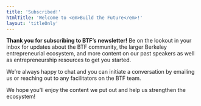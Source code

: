 ```yaml
---
title: 'Subscribed!'
htmlTitle: 'Welcome to <em>Build the Future</em>!'
layout: 'titleOnly'
---
```


**Thank you for subscribing to BTF’s newsletter!** Be on the lookout in your inbox for updates about the BTF community, the larger Berkeley entrepreneurial ecosystem, and more content on our past speakers as well as entrepreneurship resources to get you started.

We’re always happy to chat and you can initiate a conversation by emailing us or reaching out to any facilitators on the BTF team. 

We hope you’ll enjoy the content we put out and help us strengthen the ecosystem!